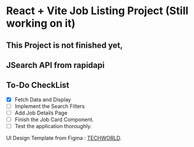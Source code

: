 # React + Vite Job Listing Project (Still working on it)
## This Project is not finished yet,
## JSearch API from rapidapi

## To-Do CheckList
- [x] Fetch Data and Display
- [ ] Implement the Search Filters
- [ ] Add Job Details Page
- [ ] Finish the Job Card Component. 
- [ ] Test the application thoroughly.

UI Design Template from Figma : [TECHWORLD](https://www.figma.com/community/file/1136323492614596040/job-portal-website-ui?searchSessionId=ls6mpx1f-q5zogw08l1).
